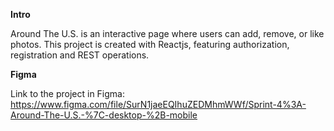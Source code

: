**Intro**

Around The U.S. is an interactive page where users can add, remove, or like photos.
This project is created with Reactjs, featuring authorization, registration and REST operations.

**Figma**

Link to the project in Figma: https://www.figma.com/file/SurN1jaeEQIhuZEDMhmWWf/Sprint-4%3A-Around-The-U.S.-%7C-desktop-%2B-mobile
